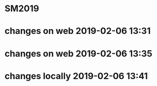 # SM2019
# changes on web 2019-02-06 13:31
# changes on web 2019-02-06 13:35
# changes locally 2019-02-06 13:41